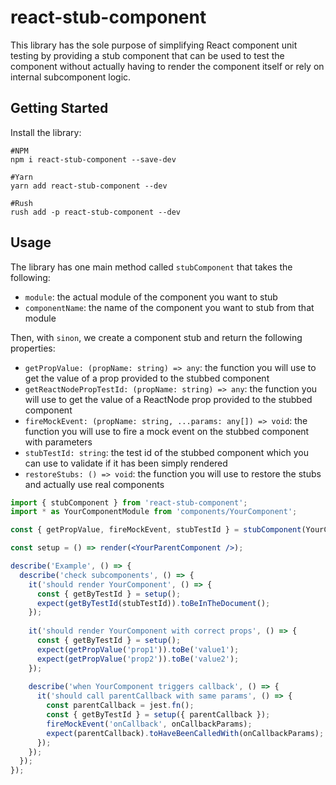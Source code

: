 # react-stub-component

This library has the sole purpose of simplifying React component unit testing by 
providing a stub component that can be used to test the component without actually 
having to render the component itself or rely on internal subcomponent logic.

## Getting Started

Install the library:

```shell
#NPM
npm i react-stub-component --save-dev
```
```shell
#Yarn
yarn add react-stub-component --dev
```
```shell
#Rush
rush add -p react-stub-component --dev
```

## Usage

The library has one main method called `stubComponent` that takes the following:
- `module`: the actual module of the component you want to stub
- `componentName`: the name of the component you want to stub from that module

Then, with `sinon`, we create a component stub and return the following properties:
- `getPropValue: (propName: string) => any`: the function you will use to get the value of a prop provided to the stubbed component
- `getReactNodePropTestId: (propName: string) => any`: the function you will use to get the value of a ReactNode prop provided to the stubbed component
- `fireMockEvent: (propName: string, ...params: any[]) => void`: the function you will use to fire a mock event on the stubbed component with parameters
- `stubTestId: string`: the test id of the stubbed component which you can use to validate if it has been simply rendered
- `restoreStubs: () => void`: the function you will use to restore the stubs and actually use real components

```jsx
import { stubComponent } from 'react-stub-component';
import * as YourComponentModule from 'components/YourComponent';

const { getPropValue, fireMockEvent, stubTestId } = stubComponent(YourComponentModule, 'YourComponent');

const setup = () => render(<YourParentComponent />);

describe('Example', () => {
  describe('check subcomponents', () => {
    it('should render YourComponent', () => {
      const { getByTestId } = setup();
      expect(getByTestId(stubTestId)).toBeInTheDocument();
    });
    
    it('should render YourComponent with correct props', () => {
      const { getByTestId } = setup();
      expect(getPropValue('prop1')).toBe('value1');
      expect(getPropValue('prop2')).toBe('value2');
    });
    
    describe('when YourComponent triggers callback', () => {
      it('should call parentCallback with same params', () => {
        const parentCallback = jest.fn();
        const { getByTestId } = setup({ parentCallback });
        fireMockEvent('onCallback', onCallbackParams);
        expect(parentCallback).toHaveBeenCalledWith(onCallbackParams);
      });
    });
  });
});
```
